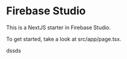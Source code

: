 # Firebase Studio

This is a NextJS starter in Firebase Studio.

To get started, take a look at src/app/page.tsx.

dssds